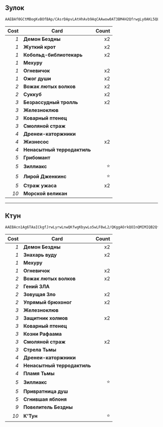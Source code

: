 ## Зулок

```
AAEBAf0GCtMBogKvBOfBAp/CAsrDApvLAtHhAvb9AqCAAwow0AT3BM4H2QfrwgLy0AKL5QLv8QKvjQMA
```

| Cost | Card | Count |
| -------: | ---- | ----: |
| _1_ | **Демон Бездны** | x2 |
| _1_ | **Жуткий крот** | x2 |
| _1_ | **Кобольд-библиотекарь** | x2 |
| _1_ | **Мехуру** | |
| _1_ | **Огневичок** | x2 |
| _1_ | **Ожог души** | x2 |
| _2_ | **Вожак лютых волков** | x2 |
| _2_ | **Суккуб** | x2 |
| _3_ | **Безрассудный тролль** | x2 |
| _3_ | **Железноклюв** | |
| _3_ | **Коварный птенец** | |
| _3_ | **Смоляной страж** | |
| _4_ | **Дренеи-каторжники** | |
| _4_ | **Жизнесос** | x2 |
| _4_ | **Ненасытный терродактиль** | |
| _5_ | **Грибомант** | |
| _5_ | **Зиллиакс** | ⭐ |
| _5_ | **Лирой Дженкинс** | ⭐ |
| _5_ | **Страж ужаса** | x2 |
| _10_ | **Морской великан** | |

---

## Ктун

```
AAEBAcn1Ag6TAaICkgfJrwLyrwLnwQKfwgKbywLo5wLF8wL2/QKggAOrkQOInQMIMIQB2QfLrwKbwgLmwgLrwgLKwwIA
```

| Cost | Card | Count |
| -------: | ---- | ----: |
| _1_ | **Демон Бездны** | x2 |
| _1_ | **Знахарь вуду** | x2 |
| _1_ | **Мехуру** | |
| _1_ | **Огневичок** | x2 |
| _2_ | **Вожак лютых волков** | x2 |
| _2_ | **Гений ЗЛА** | |
| _2_ | **Зовущая Зло** | x2 |
| _2_ | **Упрямый брюхоног** | x2 |
| _3_ | **Железноклюв** | |
| _3_ | **Защитник холмов** | x2 |
| _3_ | **Коварный птенец** | |
| _3_ | **Козни Рафаама** | |
| _3_ | **Смоляной страж** | x2 |
| _3_ | **Стрела Тьмы** | |
| _4_ | **Дренеи-каторжники** | |
| _4_ | **Ненасытный терродактиль** | |
| _4_ | **Пламя Тьмы** | |
| _5_ | **Зиллиакс** | ⭐ |
| _5_ | **Привратница душ** | |
| _5_ | **Сгнившая яблоня** | |
| _9_ | **Повелитель Бездны** | |
| _10_ | **К'Тун** | ⭐ |
